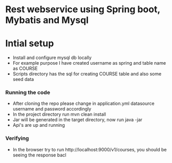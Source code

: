 # Rest webservice using Spring boot, Mybatis and Mysql
 
 # Intial setup
 - Install and configure mysql db locally
 - For example purpose I have created username as spring and table name as COURSE
 - Scripts directory has the sql for creating COURSE table and also some seed data
 
 ### Running the code
 
 - After cloning the repo please change in application.yml datasource username and password accordingly
 - In the project directory run mvn clean install
 - Jar will be generated in the target directory, now run java -jar <jar path>
 - Api's are up and running 
 
 ### Verifying
 
 - In the browser try to run http://localhost:9000/v1/courses, you should be seeing the response bacl
